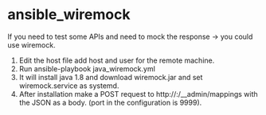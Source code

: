 # ansible_wiremock

If you need to test some APIs and need to mock the response -> you could use wiremock.

1. Edit the host file add host and user for the remote machine.
2. Run ansible-playbook java_wiremock.yml
3. It will install java 1.8 and download wiremock.jar and set wiremock.service as systemd.
4. After installation make a POST request to http://<host>:<port>/__admin/mappings with the JSON as a body. (port in the configuration is 9999).

